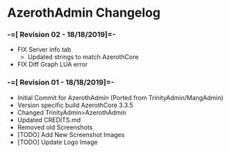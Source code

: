 # AzerothAdmin Changelog

### -=[ Revision 02 - 18/18/2019]=-
- FIX Server info tab
  - Updated strings to match AzerothCore
- FIX Diff Graph LUA error

### -=[ Revision 01 - 18/18/2019]=-
- Initial Commit for AzerothAdmin (Ported from TrinityAdmin/MangAdmin)
- Version specific build AzerothCore 3.3.5
- Changed TrinityAdmin>AzerothAdmin
- Updated CREDITS.md
- Removed old Screenshots
- [TODO] Add New Screenshot Images
- [TODO] Update Logo Image
